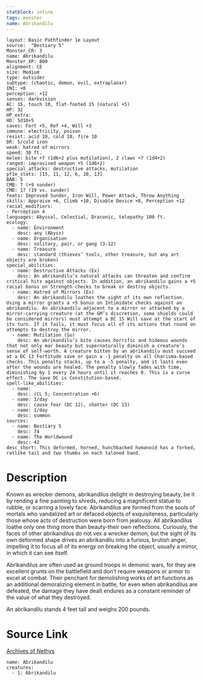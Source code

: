 ```yaml
---
statblock: inline
tags: monster
name: Abrikandilu
---
```

```statblock
layout: Basic Pathfinder 1e Layout
source:  "Bestiary 5"
Monster_CR: 3
name: Abrikandilu
Monster_XP: 800
alignment: CE
size: Medium
type: outsider
subtype: (chaotic, demon, evil, extraplanar)
INI: +0
perception: +12
senses: darkvision
AC: 15, touch 10, flat-footed 15 (natural +5)
HP: 32
HP_extra: 
HD: 5d10+5
saves: Fort +5, Ref +4, Will +3
immune: electricity, poison
resist: acid 10, cold 10, fire 10
DR: 5/cold iron
weak: hatred of mirrors
speed: 30 ft.
melee: bite +7 (1d6+2 plus mutilation), 2 claws +7 (1d4+2)
ranged: improvised weapon +5 (1d6+2)
special_attacks: destructive attacks, mutilation
pf1e_stats: [15, 11, 12, 6, 10, 13]
BAB: 5
CMB: 7 (+9 sunder)
CMD: 17 (19 vs. sunder)
feats: Improved Sunder, Iron Will, Power Attack, Throw Anything
skills: Appraise +6, Climb +10, Disable Device +8, Perception +12
racial_modifiers:
- Perception 4
languages: Abyssal, Celestial, Draconic, telepathy 100 ft.
ecology:
  - name: Environment
    desc: any (Abyss)
  - name: Organisation
    desc: solitary, pair, or gang (3-12)
  - name: Treasure
    desc: standard (thieves’ tools, other treasure, but any art objects are broken)
special_abilities:
  - name: Destructive Attacks (Ex)
    desc: An abrikandilu’s natural attacks can threaten and confirm critical hits against objects. In addition, an abrikandilu gains a +5 racial bonus on Strength checks to break or destroy objects.
  - name: Hatred of Mirrors (Ex)
    desc: An abrikandilu loathes the sight of its own reflection. Using a mirror grants a +5 bonus on Intimidate checks against an abrikandilu. An abrikandilu adjacent to a mirror or attacked by a mirror-carrying creature (at the GM’s discretion, some shields could be considered mirrors) must attempt a DC 15 Will save at the start of its turn. If it fails, it must focus all of its actions that round on attempts to destroy the mirror.
  - name: Mutilation (Su)
    desc: An abrikandilu’s bite causes horrific and hideous wounds that not only mar beauty but supernaturally diminish a creature’s sense of self-worth. A creature bitten by an abrikandilu must succeed at a DC 13 Fortitude save or gain a -1 penalty on all Charisma-based checks. This penalty stacks, up to a -5 penalty, and it lasts even after the wounds are healed. The penalty slowly fades with time, diminishing by 1 every 24 hours until it reaches 0. This is a curse effect. The save DC is Constitution-based.
spell-like_abilities:
  - name:
    desc: (CL 5; Concentration +6)
  - name: 3/day
    desc: cause fear (DC 12), shatter (DC 13)
  - name: 1/day
    desc: summon
sources:
  - name: Bestiary 5
    desc: 74
  - name: The Worldwound
    desc: 42
desc_short: This deformed, horned, hunchbacked humanoid has a forked, ratlike tail and two thumbs on each taloned hand.
```
# Description
Known as wrecker demons, abrikandilus delight in destroying beauty, be it by rending a fine painting to shreds, reducing a magnificent statue to rubble, or scarring a lovely face. Abrikandilus are formed from the souls of mortals who vandalized art or defaced objects of exquisiteness, particularly those whose acts of destruction were born from jealousy. All abrikandilus loathe only one thing more than beauty-their own reflections. Curiously, the faces of other abrikandilus do not vex a wrecker demon, but the sight of its own deformed shape drives an abrikandilu into a furious, brutish anger, impelling it to focus all of its energy on breaking the object, usually a mirror, in which it can see itself.

Abrikandilus are often used as ground troops in demonic wars, for they are excellent grunts on the battlefield and don’t require weapons or armor to excel at combat. Their penchant for demolishing works of art functions as an additional demoralizing element in battle, for even when abrikandilus are defeated, the damage they have dealt endures as a constant reminder of the value of what they destroyed.

An abrikandilu stands 4 feet tall and weighs 200 pounds.
# Source Link
[Archives of Nethys](https://aonprd.com/MonsterDisplay.aspx?ItemName=Abrikandilu)
```encounter-table
name: Abrikandilu
creatures:
  - 1: Abrikandilu
```
